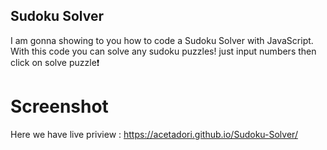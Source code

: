 ## Sudoku Solver
I am gonna showing to you how to code a Sudoku Solver with JavaScript. With this code you can solve any sudoku puzzles! just input numbers then click on solve puzzle❗️

# Screenshot
Here we have live priview :
https://acetadori.github.io/Sudoku-Solver/
